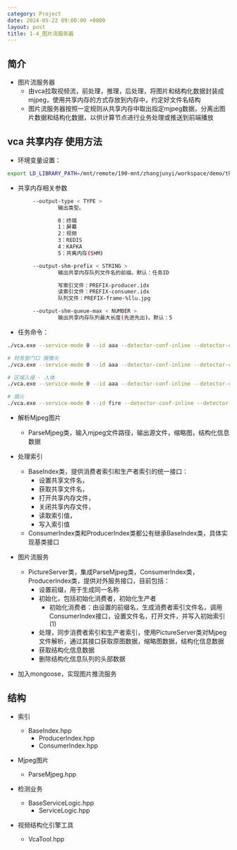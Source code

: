 ```yaml
---
category: Project
date: 2024-05-22 09:00:00 +0800
layout: post
title: 1-4_图片流服务器
---
```

## 简介

+ 图片流服务器
  + 由vca拉取视频流，前处理，推理，后处理，将图片和结构化数据封装成mjpeg，使用共享内存的方式存放到内存中，约定好文件名结构
  + 图片流服务器按照一定规则从共享内存中取出指定mjpeg数据，分离出图片数据和结构化数据，以供计算节点进行业务处理或推送到前端播放

## vca 共享内存 使用方法

+ 环境变量设置：
```bash
export LD_LIBRARY_PATH=/mnt/remote/190-mnt/zhangjunyi/workspace/demo/third_party/lib/ffmpeg/:/home/opencv3-4/lib:/home/user/zjy-190/workspace/video_process/3party/x86_64/ubuntu-18.04/NVIDIA/lib/:/home/user/zjy-190/workspace/video_process/build/:/usr/local/cuda-11.4/targets/x86_64-linux/lib/:/usr/local/cuda-14/lib64:/usr/local/TensorRT/lib:/mnt/remote/190-mnt/zhangjunyi/workspace/video_process/build:/mnt/remote/190-mnt/zhangjunyi/workspace/video_process/build/abcdk/lib:/mnt/remote/190-mnt/zhangjunyi/workspace/video_process/3party/GENERAL-x86_64/lib
```

+ 共享内存相关参数
```bash
        --output-type < TYPE >
                输出类型。

                0：终端
                1：屏幕
                2：视频
                3：REDIS
                4：KAFKA
                5：共离内存(SHM)

        --output-shm-prefix < STRING >
                输出共享内存队列文件名的前缀。默认：任务ID

                写索引文件：PREFIX-producer.idx
                读索引文件：PREFIX-consumer.idx
                队列文件：PREFIX-frame-%llu.jpg

        --output-shm-queue-max < NUMBER >
                输出共享内存队列最大长度(先进先出)。默认：5
```

+ 任务命令：
```bash
./vca.exe --service-mode 0 --id aaa --detector-conf-inline --detector-conf @--detector-models@/data/models/PERSON/DETECT.conf@xxxx@yyyy@ --input-video-name /home/user/Videos/zhuoer_face_new.mp4 --output-type 5

# 财务室门口 摄像头
./vca.exe --service-mode 0 --id aaa --detector-conf-inline --detector-conf @--detector-models@/data/models/PERSON/DETECT.conf@xxxx@yyyy@ --input-video-name rtsp://admin:a1234567@192.169.7.123:554 --output-type 5

# 区域入侵 - 人体
./vca.exe --service-mode 0 --id aaa --detector-conf-inline --detector-conf @--detector-models@/data/models/PERSON/DETECT.conf@xxxx@yyyy@ --input-video-name rtsp://192.169.4.16/test_personcount.mp4 --output-type 5

# 烟火
./vca.exe --service-mode 0 --id fire --detector-conf-inline --detector-conf @--detector-models@/data/models/PERSON/DETECT.conf@xxxx@yyyy@ --input-video-name rtsp://192.169.4.16/test_fire_smoke.mp4 --output-type 5

```

+ 解析Mjpeg图片
  + ParseMjpeg类，输入mjpeg文件路径，输出源文件，缩略图，结构化信息数据

+ 处理索引
  + BaseIndex类，提供消费者索引和生产者索引的统一接口：
    + 设置共享文件名，
    + 获取共享文件名，
    + 打开共享内存文件，
    + 关闭共享内存文件，
    + 读取索引值，
    + 写入索引值
  + ConsumerIndex类和ProducerIndex类都公有继承BaseIndex类，具体实现基类接口

+ 图片流服务
  + PictureServer类，集成ParseMjpeg类，ConsumerIndex类，ProducerIndex类，提供对外服务接口，目前包括：
    + 设置前缀，用于生成同一名称
    + 初始化，包括初始化消费者，初始化生产者
      + 初始化消费者：由设置的前缀名，生成消费者索引文件名，调用ConsumerIndex接口，设置文件名，打开文件，并写入初始索引(1)
    + 处理，同步消费者索引和生产者索引，使用PictureServer类对Mjpeg文件解析，通过其接口获取原图数据，缩略图数据，结构化信息数据
    + 获取结构化信息数据
    + 删除结构化信息队列的头部数据

+ 加入mongoose，实现图片推流服务

## 结构

+ 索引
  + BaseIndex.hpp
    + ProducerIndex.hpp
    + ConsumerIndex.hpp

+ Mjpeg图片
  + ParseMjpeg.hpp

+ 检测业务
  + BaseServiceLogic.hpp
    + ServiceLogic.hpp

+ 视频结构化引擎工具
  + VcaTool.hpp
  <!-- + ParseFrame.hpp
  + ParseFrame.cpp -->
  